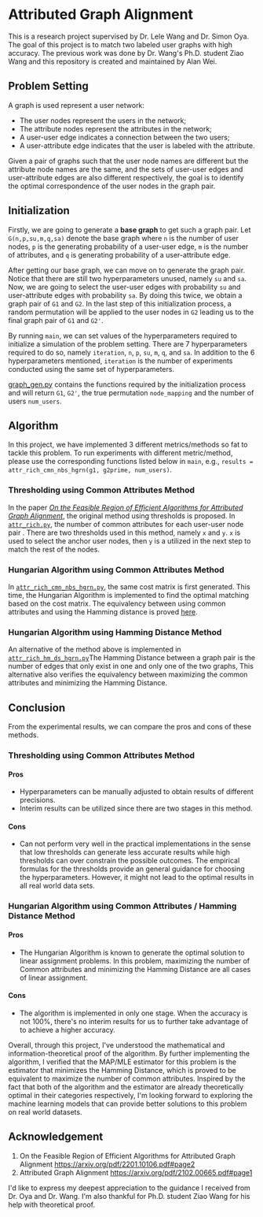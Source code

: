 # Attributed Graph Alignment
This is a research project supervised by Dr. Lele Wang and Dr. Simon Oya. 
The goal of this project is to match two labeled user graphs with high accuracy. 
The previous work was done by Dr. Wang's Ph.D. student Ziao Wang and this repository is created and maintained 
by Alan Wei. 

## Problem Setting
A graph is used represent a user network:

- The user nodes represent the users in the network;
- The attribute nodes represent the attributes in the network;
- A user-user edge indicates a connection between the two users;
- A user-attribute edge indicates that the user is labeled with the attribute.

Given a pair of graphs such that the user node names are different but the attribute node names are the same, and the 
sets of user-user edges and user-attribute edges are also different respectively, the goal is to identify the optimal 
correspondence of the user nodes in the graph pair.

## Initialization

Firstly, we are going to generate a **base graph** to get such a graph pair. Let `G(n,p,su,m,q,sa)` denote the base graph 
where `n` is the number of user nodes, `p` is the generating probability of a user-user edge, `m` is the number of 
attributes, and `q` is generating probability of a user-attribute edge. 

After getting our base graph, we can move on to generate the graph pair. Notice that there are still two hyperparameters
 unused, namely `su` and `sa`. Now, we are going to select the user-user edges with probability `su` and user-attribute 
edges with probability `sa`. By doing this twice, we obtain a graph pair of `G1` and `G2`. In the last step of this 
initialization process, a random permutation will be applied to the user nodes in `G2` leading us to the final graph 
pair of `G1` and `G2'`.

By running `main`, we can set values of the hyperparameters required to initialize a simulation of the problem 
setting. There are 7 hyperparameters required to do so, namely `iteration`, `n`, `p`, `su`, `m`, `q`, and `sa`. In 
addition to the 6 hyperparameters mentioned, `iteration` is the number of experiments conducted using the same set of 
hyperparameters.

[graph_gen.py](graph_gen.py) contains the functions required by the initialization process and will return `G1`, `G2'`, 
the true permutation `node_mapping` and the number of users `num_users`.

## Algorithm
In this project, we have implemented 3 different metrics/methods so fat to tackle this problem. To run experiments with 
different metric/method, please use the corresponding functions listed below in `main`, e.g., 
`results = attr_rich_cmn_nbs_hgrn(g1, g2prime, num_users)`.

### Thresholding using Common Attributes Method

In the paper [*On the Feasible Region of Efficient Algorithms for
Attributed Graph Alignment*](https://arxiv.org/pdf/2201.10106.pdf#page2), the original method using thresholds is proposed. 
In [`attr_rich.py`](attr_rich.py), the number of common attributes for each user-user node pair . There are two thresholds used in this method, 
namely `x` and `y`. `x` is used to select the anchor user nodes, then `y` is a utilized in the next step to match the 
rest of the nodes.

### Hungarian Algorithm using Common Attributes Method

In [`attr_rich_cmn_nbs_hgrn.py`](attr_rich_cmn_nbs_hgrn.py), the same cost matrix is first generated. This time, the Hungarian Algorithm is 
implemented to find the optimal matching based on the cost matrix. The equivalency between using common attributes and 
using the Hamming distance is proved [here](Proof-of-Equivalency.html).

### Hungarian Algorithm using Hamming Distance Method

An alternative of the method above is implemented in [`attr_rich_hm_ds_hgrn.py`](attr_rich_hm_ds_hgrn.py)The Hamming 
Distance between a graph pair is the number of edges that only exist in one and only one of the two graphs,
This alternative also verifies the equivalency between maximizing the common attributes and minimizing the Hamming 
Distance.

## Conclusion

From the experimental results, we can compare the pros and cons of these methods.

### Thresholding using Common Attributes Method

#### Pros

- Hyperparameters can be manually adjusted to obtain results of different precisions.
- Interim results can be utilized since there are two stages in this method.
#### Cons

- Can not perform very well in the practical implementations in the sense that low thresholds can generate less accurate
 results while high thresholds can over constrain the possible outcomes. The empirical formulas for the thresholds 
provide an general guidance for choosing the hyperparameters. However, it might not lead to the optimal results in all 
real world data sets.

### Hungarian Algorithm using Common Attributes / Hamming Distance Method

#### Pros

- The Hungarian Algorithm is known to generate the optimal solution to linear assignment problems. In this problem, 
maximizing the number of Common attributes and minimizing the Hamming Distance are all cases of linear assignment. 

#### Cons

- The algorithm is implemented in only one stage. When the accuracy is not 100%, there's no interim results for us to 
further take advantage of to achieve a higher accuracy.

Overall, through this project, I've understood the mathematical and information-theoretical proof of the algorithm. By 
further implementing the algorithm, I verified that the MAP/MLE estimator for this problem is the estimator that 
minimizes the Hamming Distance, which is proved to be equivalent to maximize the number of common attributes. Inspired 
by the fact that both of the algorithm and the estimator are already theoretically optimal in their categories 
respectively, I'm looking forward to exploring the machine learning models that can provide better solutions to this 
problem on real world datasets.

## Acknowledgement

1. On the Feasible Region of Efficient Algorithms for
Attributed Graph Alignment
https://arxiv.org/pdf/2201.10106.pdf#page2
2. Attributed Graph Alignment
https://arxiv.org/pdf/2102.00665.pdf#page1

I'd like to express my deepest appreciation to the guidance I received from Dr. Oya and Dr. Wang. I'm also thankful for 
Ph.D. student Ziao Wang for his help with theoretical proof.
